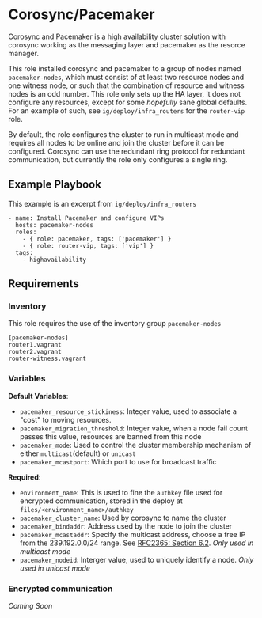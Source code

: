 # Corosync/Pacemaker

Corosync and Pacemaker is a high availability cluster solution with corosync working as the
messaging layer and pacemaker as the resorce manager.

This role installed corosync and pacemaker to a group of nodes named `pacemaker-nodes`, which must
consist of at least two resource nodes and one witness node, or such that the combination of
resource and witness nodes is an odd number. This role only sets up the HA layer, it does not
configure any resources, except for some *hopefully* sane global defaults. For an example of such,
see `ig/deploy/infra_routers` for the `router-vip` role.

By default, the role configures the cluster to run in multicast mode and requires all nodes to be
online and join the cluster before it can be configured. Corosync can use the redundant ring
protocol for redundant communication, but currently the role only configures a single ring.

## Example Playbook

This example is an excerpt from `ig/deploy/infra_routers`

    - name: Install Pacemaker and configure VIPs
      hosts: pacemaker-nodes
      roles:
        - { role: pacemaker, tags: ['pacemaker'] }
        - { role: router-vip, tags: ['vip'] }
      tags:
        - highavailability

## Requirements

### Inventory

This role requires the use of the inventory group `pacemaker-nodes`

    [pacemaker-nodes]
    router1.vagrant
    router2.vagrant
    router-witness.vagrant

### Variables

**Default Variables**:
* `pacemaker_resource_stickiness`: Integer value, used to associate a "cost" to moving resources.
* `pacemaker_migration_threshold`: Integer value, when a node fail count passes this value, resources are banned from this node
* `pacemaker_mode`: Used to control the cluster membership mechanism of either `multicast`(default) or `unicast`
* `pacemaker_mcastport`: Which port to use for broadcast traffic

**Required**:
* `environment_name`: This is used to fine the `authkey` file used for encrypted communication, stored in the deploy at `files/<environment_name>/authkey`
* `pacemaker_cluster_name`: Used by corosync to name the cluster
* `pacemaker_bindaddr`: Address used by the node to join the cluster
* `pacemaker_mcastaddr`: Specify the multicast address, choose a free IP from the 239.192.0.0/24 range. See [RFC2365: Section 6.2](https://tools.ietf.org/html/rfc2365#section-6.2). *Only used in multicast mode*
* `pacemaker_nodeid`: Interger value, used to uniquely identify a node. *Only used in unicast mode*

### Encrypted communication

*Coming Soon*
